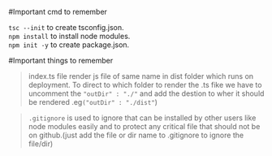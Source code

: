 #Important cmd to remember

`tsc --init` to create tsconfig.json.<br>
`npm install` to install node modules.<br>
`npm init -y` to create package.json.
<br>

#Important things to remember

> index.ts  file render js file of same name in dist folder which runs on deployment.
> To direct to which folder to render the .ts fike we have to uncomment the `"outDir" : "./"` and add the destion to wher it should be rendered .eg`("outDir" : "./dist"`)

> `.gitignore` is used to ignore that can be installed by other users like node modules easily and to protect any critical file that should not be on github.(just add the file or dir name to .gitignore to ignore the file/dir)



